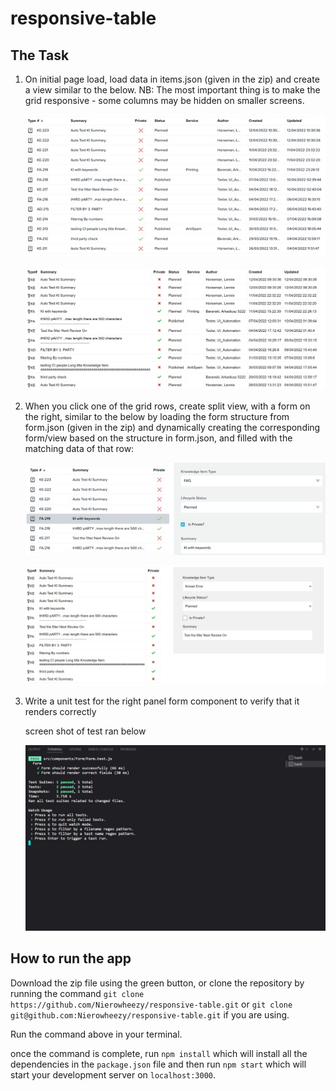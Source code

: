 # responsive-table

## The Task

1. On initial page load, load data in items.json (given in the zip) and create a view similar to the below. NB: The most important thing is to make the grid responsive - some columns may be hidden on smaller screens.

   ![](docs/page1.jpg)

   ![](docs/page1-done.JPG)

2. When you click one of the grid rows, create split view, with a form on the right, similar to the below by loading the form structure from form.json (given in the zip) and dynamically creating the corresponding form/view based on the structure in form.json, and filled with the matching data of that row:

   ![](docs/page2.jpg)

   ![](docs/page2-done.jpg)

3. Write a unit test for the right panel form component to verify that it renders correctly

   screen shot of test ran below

   ![](docs/test.JPG)

## How to run the app

Download the zip file using the green button,
or clone the repository by running the command
`git clone https://github.com/Nierowheezy/responsive-table.git` or
`git clone git@github.com:Nierowheezy/responsive-table.git` if you are using.

Run the command above in your terminal.

once the command is complete,
run `npm install` which will install all the dependencies in the `package.json` file and then run `npm start` which will start your development server on `localhost:3000`.
